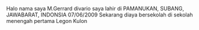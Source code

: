 Halo nama saya M.Gerrard divario saya lahir di PAMANUKAN, SUBANG, JAWABARAT, INDONSIA 07/06/2009
Sekarang diaya bersekolah di sekolah menengah pertama Legon Kulon
